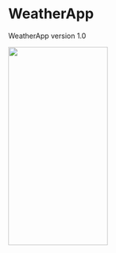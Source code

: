 # WeatherApp
WeatherApp version 1.0

<img src=https://user-images.githubusercontent.com/81194285/155179616-dd1c6101-728a-47f4-9420-c680c514a11a.png width="200" height="400">
